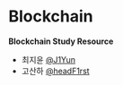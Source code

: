 # Blockchain
**Blockchain Study Resource**

- 최지윤 [@J1Yun](https://github.com/J1Yun)
- 고산하 [@headF1rst](https://github.com/headF1rst)
